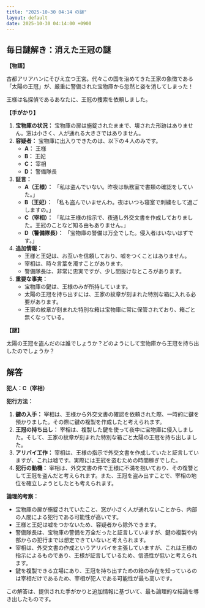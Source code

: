 ```yaml
---
title: "2025-10-30 04:14 の謎"
layout: default
date: 2025-10-30 04:14:00 +0900
---
```

## 毎日謎解き：消えた王冠の謎

**【物語】**

古都アリアハンにそびえ立つ王宮。代々この国を治めてきた王家の象徴である「太陽の王冠」が、厳重に警備された宝物庫から忽然と姿を消してしまった！

王様は名探偵であるあなたに、王冠の捜索を依頼しました。

**【手がかり】**

1.  **宝物庫の状況：** 宝物庫の扉は施錠されたままで、壊された形跡はありません。窓は小さく、人が通れる大きさではありません。
2.  **容疑者：** 宝物庫に出入りできたのは、以下の４人のみです。
    *   **A：** 王様
    *   **B：** 王妃
    *   **C：** 宰相
    *   **D：** 警備隊長
3.  **証言：**
    *   **A（王様）：** 「私は盗んでいない。昨夜は執務室で書類の確認をしていた。」
    *   **B（王妃）：** 「私も盗んでいませんわ。夜はいつも寝室で刺繍をして過ごしますの。」
    *   **C（宰相）：** 「私は王様の指示で、夜通し外交文書を作成しておりました。王冠のことなど知る由もありません。」
    *   **D（警備隊長）：** 「宝物庫の警備は万全でした。侵入者はいないはずです。」
4.  **追加情報：**
    *   王様と王妃は、お互いを信頼しており、嘘をつくことはありません。
    *   宰相は、時々言葉を濁すことがあります。
    *   警備隊長は、非常に忠実ですが、少し間抜けなところがあります。
5.  **重要な事実：**
    *   宝物庫の鍵は、王様のみが所持しています。
    *   太陽の王冠を持ち出すには、王家の紋章が刻まれた特別な箱に入れる必要があります。
    *   王家の紋章が刻まれた特別な箱は宝物庫に常に保管されており、箱ごと無くなっている。

**【謎】**

太陽の王冠を盗んだのは誰でしょうか？どのようにして宝物庫から王冠を持ち出したのでしょうか？

## 解答

**犯人：C（宰相）**

**犯行方法：**

1.  **鍵の入手：** 宰相は、王様から外交文書の確認を依頼された際、一時的に鍵を預かりました。その際に鍵の複製を作成したと考えられます。
2.  **王冠の持ち出し：** 宰相は、複製した鍵を使って夜中に宝物庫に侵入しました。そして、王家の紋章が刻まれた特別な箱ごと太陽の王冠を持ち出しました。
3.  **アリバイ工作：** 宰相は、王様の指示で外交文書を作成していたと証言していますが、これは嘘です。実際には王冠を盗むための時間稼ぎでした。
4.  **犯行の動機：** 宰相は、外交文書の件で王様に不満を抱いており、その復讐として王冠を盗んだと考えられます。また、王冠を盗み出すことで、宰相の地位を確立しようとしたとも考えられます。

**論理的考察：**

*   宝物庫の扉が施錠されていたこと、窓が小さく人が通れないことから、内部の人間による犯行である可能性が高いです。
*   王様と王妃は嘘をつかないため、容疑者から除外できます。
*   警備隊長は、宝物庫の警備を万全だったと証言していますが、鍵の複製や内部からの犯行までは想定できていないと考えられます。
*   宰相は、外交文書の作成というアリバイを主張していますが、これは王様の指示によるものであり、王様が証言しているため、信憑性が低いと考えられます。
*   鍵を複製できる立場にあり、王冠を持ち出すための箱の存在を知っているのは宰相だけであるため、宰相が犯人である可能性が最も高いです。

この解答は、提供された手がかりと追加情報に基づいて、最も論理的な結論を導き出したものです。
